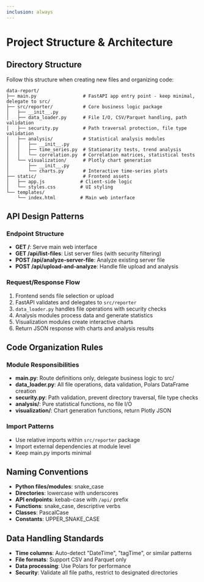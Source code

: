 ```yaml
---
inclusion: always
---
```


# Project Structure & Architecture

## Directory Structure
Follow this structure when creating new files and organizing code:

```
data-report/
├── main.py                 # FastAPI app entry point - keep minimal, delegate to src/
├── src/reporter/           # Core business logic package
│   ├── __init__.py
│   ├── data_loader.py      # File I/O, CSV/Parquet handling, path validation
│   ├── security.py         # Path traversal protection, file type validation
│   ├── analysis/           # Statistical analysis modules
│   │   ├── __init__.py
│   │   ├── time_series.py  # Stationarity tests, trend analysis
│   │   └── correlation.py  # Correlation matrices, statistical tests
│   └── visualization/      # Plotly chart generation
│       ├── __init__.py
│       └── charts.py       # Interactive time-series plots
├── static/                 # Frontend assets
│   ├── app.js             # Client-side logic
│   └── styles.css         # UI styling
└── templates/
    └── index.html         # Main web interface
```

## API Design Patterns

### Endpoint Structure
- **GET /**: Serve main web interface
- **GET /api/list-files**: List server files (with security filtering)
- **POST /api/analyze-server-file**: Analyze existing server file
- **POST /api/upload-and-analyze**: Handle file upload and analysis

### Request/Response Flow
1. Frontend sends file selection or upload
2. FastAPI validates and delegates to `src/reporter`
3. `data_loader.py` handles file operations with security checks
4. Analysis modules process data and generate statistics
5. Visualization modules create interactive charts
6. Return JSON response with charts and analysis results

## Code Organization Rules

### Module Responsibilities
- **main.py**: Route definitions only, delegate business logic to src/
- **data_loader.py**: All file operations, data validation, Polars DataFrame creation
- **security.py**: Path validation, prevent directory traversal, file type checks
- **analysis/**: Pure statistical functions, no file I/O
- **visualization/**: Chart generation functions, return Plotly JSON

### Import Patterns
- Use relative imports within `src/reporter` package
- Import external dependencies at module level
- Keep main.py imports minimal

## Naming Conventions
- **Python files/modules**: snake_case
- **Directories**: lowercase with underscores
- **API endpoints**: kebab-case with `/api/` prefix
- **Functions**: snake_case, descriptive verbs
- **Classes**: PascalCase
- **Constants**: UPPER_SNAKE_CASE

## Data Handling Standards
- **Time columns**: Auto-detect "DateTime", "tagTime", or similar patterns
- **File formats**: Support CSV and Parquet only
- **Data processing**: Use Polars for performance
- **Security**: Validate all file paths, restrict to designated directories